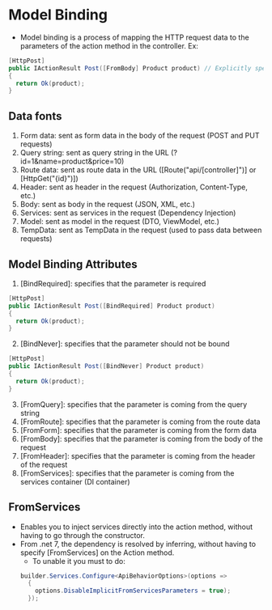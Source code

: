 # Model Binding

- Model binding is a process of mapping the HTTP request data to the parameters of the action method in the controller.
  Ex:

```csharp
[HttpPost]
public IActionResult Post([FromBody] Product product) // Explicitly specifying that the product object is coming from the body of the request
{
  return Ok(product);
}
```

## Data fonts

1. Form data: sent as form data in the body of the request (POST and PUT requests)
2. Query string: sent as query string in the URL (?id=1&name=product&price=10)
3. Route data: sent as route data in the URL ([Route("api/[controller]")] or [HttpGet("{id}")])
4. Header: sent as header in the request (Authorization, Content-Type, etc.)
5. Body: sent as body in the request (JSON, XML, etc.)
6. Services: sent as services in the request (Dependency Injection)
7. Model: sent as model in the request (DTO, ViewModel, etc.)
8. TempData: sent as TempData in the request (used to pass data between requests)

## Model Binding Attributes

1. [BindRequired]: specifies that the parameter is required

```csharp
[HttpPost]
public IActionResult Post([BindRequired] Product product)
{
  return Ok(product);
}
```

2. [BindNever]: specifies that the parameter should not be bound

```csharp
[HttpPost]
public IActionResult Post([BindNever] Product product)
{
  return Ok(product);
}
```

3. [FromQuery]: specifies that the parameter is coming from the query string
4. [FromRoute]: specifies that the parameter is coming from the route data
5. [FromForm]: specifies that the parameter is coming from the form data
6. [FromBody]: specifies that the parameter is coming from the body of the request
7. [FromHeader]: specifies that the parameter is coming from the header of the request
8. [FromServices]: specifies that the parameter is coming from the services container (DI container)

## FromServices

- Enables you to inject services directly into the action method, without having to go through the constructor.
- From .net 7, the dependency is resolved by inferring, without having to specify [FromServices] on the Action method.
  - To unable it you must to do:
  ```csharp
  builder.Services.Configure<ApiBehaviorOptions>(options =>
    {
      options.DisableImplicitFromServicesParameters = true);
    });
  ```
